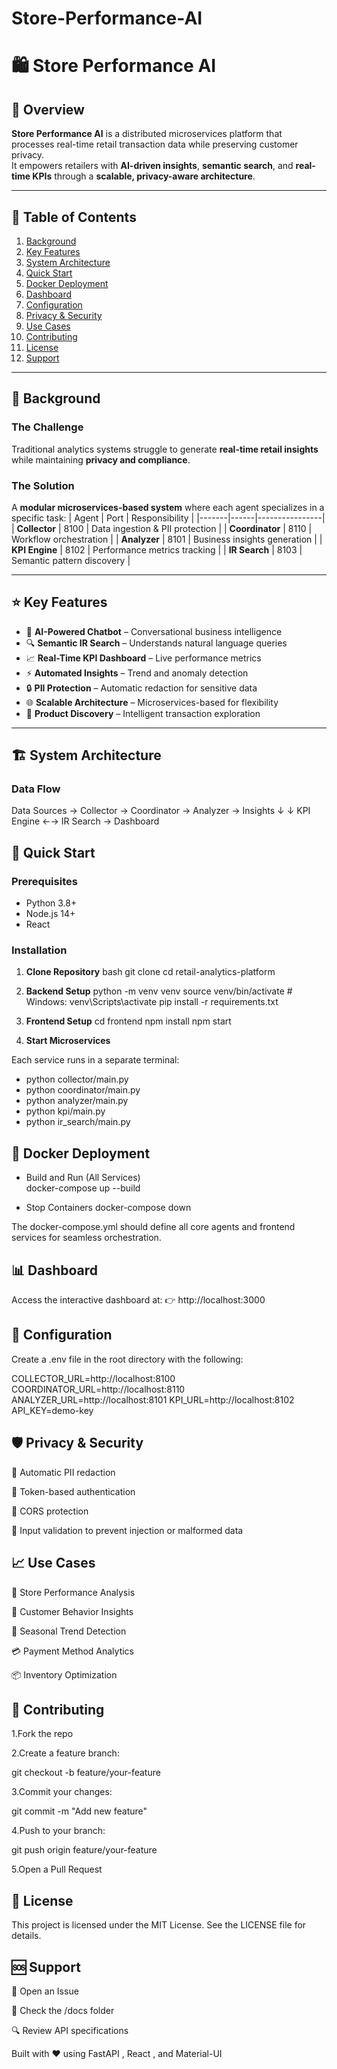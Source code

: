 # Store-Performance-AI

# 🛍️ Store Performance AI  

## 🎯 Overview
**Store Performance AI** is a distributed microservices platform that processes real-time retail transaction data while preserving customer privacy.  
It empowers retailers with **AI-driven insights**, **semantic search**, and **real-time KPIs** through a **scalable, privacy-aware architecture**.

---

## 📘 Table of Contents
1. [Background](#-background)  
2. [Key Features](#-key-features)  
3. [System Architecture](#-system-architecture)  
4. [Quick Start](#-quick-start)  
5. [Docker Deployment](#-docker-deployment)  
6. [Dashboard](#-dashboard)  
7. [Configuration](#-configuration)  
8. [Privacy & Security](#-privacy--security)  
9. [Use Cases](#-use-cases)  
10. [Contributing](#-contributing)  
11. [License](#-license)  
12. [Support](#-support)

---

## 🧩 Background
### The Challenge  
Traditional analytics systems struggle to generate **real-time retail insights** while maintaining **privacy and compliance**.

### The Solution  
A **modular microservices-based system** where each agent specializes in a specific task:
| Agent | Port | Responsibility |
|-------|------|----------------|
| **Collector** | 8100 | Data ingestion & PII protection |
| **Coordinator** | 8110 | Workflow orchestration |
| **Analyzer** | 8101 | Business insights generation |
| **KPI Engine** | 8102 | Performance metrics tracking |
| **IR Search** | 8103 | Semantic pattern discovery |

---

## ⭐ Key Features
- 🧠 **AI-Powered Chatbot** – Conversational business intelligence  
- 🔍 **Semantic IR Search** – Understands natural language queries  
- 📈 **Real-Time KPI Dashboard** – Live performance metrics  
- ⚡ **Automated Insights** – Trend and anomaly detection  
- 🔒 **PII Protection** – Automatic redaction for sensitive data  
- 🌐 **Scalable Architecture** – Microservices-based for flexibility  
- 🛒 **Product Discovery** – Intelligent transaction exploration  

---

## 🏗️ System Architecture

### Data Flow
Data Sources → Collector → Coordinator → Analyzer → Insights
↓ ↓
KPI Engine ←→ IR Search → Dashboard


## 🚀 Quick Start

### Prerequisites
- Python 3.8+
- Node.js 14+
- React

### Installation
1. **Clone Repository**
bash
git clone <repository-url>
cd retail-analytics-platform

2. **Backend Setup**
python -m venv venv
source venv/bin/activate  # Windows: venv\Scripts\activate
pip install -r requirements.txt

3. **Frontend Setup**
cd frontend
npm install
npm start

4. **Start Microservices**

Each service runs in a separate terminal:

- python collector/main.py
- python coordinator/main.py
- python analyzer/main.py
- python kpi/main.py
- python ir_search/main.py

## 🐳 Docker Deployment
- Build and Run (All Services)  
docker-compose up --build

- Stop Containers
docker-compose down


The docker-compose.yml should define all core agents and frontend services for seamless orchestration.

## 📊 Dashboard

Access the interactive dashboard at:
👉 http://localhost:3000

## 🔧 Configuration

Create a .env file in the root directory with the following:

COLLECTOR_URL=http://localhost:8100
COORDINATOR_URL=http://localhost:8110
ANALYZER_URL=http://localhost:8101
KPI_URL=http://localhost:8102
API_KEY=demo-key

## 🛡️ Privacy & Security

🧹 Automatic PII redaction

🔑 Token-based authentication

🧩 CORS protection

🧱 Input validation to prevent injection or malformed data

## 📈 Use Cases

🏬 Store Performance Analysis

👥 Customer Behavior Insights

📆 Seasonal Trend Detection

💳 Payment Method Analytics

📦 Inventory Optimization

## 🤝 Contributing

1.Fork the repo

2.Create a feature branch:

git checkout -b feature/your-feature


3.Commit your changes:

git commit -m "Add new feature"


4.Push to your branch:

git push origin feature/your-feature


5.Open a Pull Request

## 📄 License

This project is licensed under the MIT License.
See the LICENSE
 file for details.

## 🆘 Support

💬 Open an Issue

📘 Check the /docs folder

🔍 Review API specifications

Built with ❤️ using FastAPI
, React
, and Material-UI
